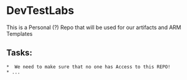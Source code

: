 # DevTestLabs

This is a Personal (?) Repo that will be used for our artifacts and ARM Templates 


## Tasks:
    *  We need to make sure that no one has Access to this REPO!
    * ...